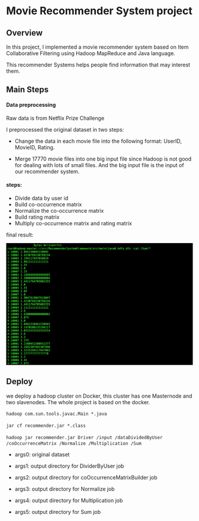 # Movie Recommender System project

## Overview
In this project, I implemented a 
movie recommender system based on Item Collaborative Filtering using Hadoop MapReduce and Java language.

This recommender Systems helps people find information that may interest them.

## Main Steps

#### Data preprocessing

Raw data is from Netflix Prize Challenge

I preprocessed the original dataset in two steps:

* Change the data in each movie file into the following format: UserID, MovieID, Rating.

* Merge 17770 movie files into one big input file since Hadoop is not good for dealing with lots of small files. And the big input file is the input of our recommender system.

#### steps:

* Divide  data by user id
* Build co-occurrence matrix
* Normalize the co-occurrence matrix
* Build rating matrix
* Multiply co-occurrence matrix and rating matrix



final result:


![](pic/demo.png)

## Deploy
we deploy a hadoop cluster on Docker, this cluster has one Masternode and two slavenodes. The whole project is based on the docker.


```
hadoop com.sun.tools.javac.Main *.java

jar cf recommender.jar *.class

hadoop jar recommender.jar Driver /input /dataDividedByUser /coOccurrenceMatrix /Normalize /Multiplication /Sum
```

* args0: original dataset

* args1: output directory for DividerByUser job

* args2: output directory for coOccurrenceMatrixBuilder job

* args3: output directory for Normalize job

* args4: output directory for Multiplication job

* args5: output directory for Sum job



